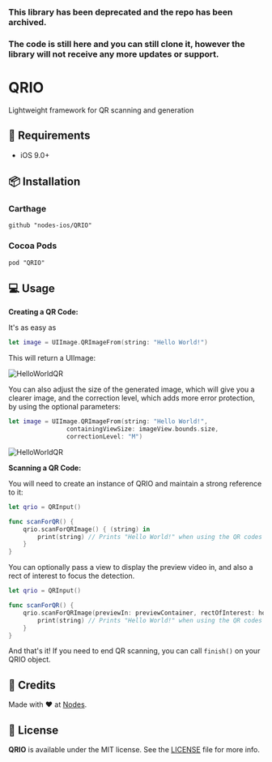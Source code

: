 ### This library has been deprecated and the repo has been archived. 
### The code is still here and you can still clone it, however the library will not receive any more updates or support.

# QRIO
Lightweight framework for QR scanning and generation


## 📝 Requirements 

* iOS 9.0+

## 📦 Installation

### Carthage
~~~
github "nodes-ios/QRIO"
~~~

### Cocoa Pods
~~~
pod "QRIO"
~~~

## 💻 Usage
**Creating a QR Code:**

It's as easy as

~~~swift
let image = UIImage.QRImageFrom(string: "Hello World!")
~~~

This will return a UIImage: 

![HelloWorldQR](https://raw.githubusercontent.com/nodes-ios/QRIO/master/HelloWorldQR.png)

You can also adjust the size of the generated image, which will give you a clearer image, and the correction level, which adds more error protection, by using the optional parameters:

~~~swift
let image = UIImage.QRImageFrom(string: "Hello World!",
				containingViewSize: imageView.bounds.size,
				correctionLevel: "M")
~~~

![HelloWorldQR](https://raw.githubusercontent.com/nodes-ios/QRIO/master/HelloWorldQR2.png)


**Scanning a QR Code:**

You will need to create an instance of QRIO and maintain a strong reference to it:

~~~swift
let qrio = QRInput()

func scanForQR() {
	qrio.scanForQRImage() { (string) in
		print(string) // Prints "Hello World!" when using the QR codes above
	}
}
~~~

You can optionally pass a view to display the preview video in, and also a rect of interest to focus the detection. 

~~~swift
let qrio = QRInput()

func scanForQR() {
	qrio.scanForQRImage(previewIn: previewContainer, rectOfInterest: hotspotView.frame) { (string) in
		print(string) // Prints "Hello World!" when using the QR codes above
	}
}
~~~

And that's it! If you need to end QR scanning, you can call `finish()` on your QRIO object. 


## 👥 Credits
Made with ❤️ at [Nodes](http://nodesagency.com).

## 📄 License
**QRIO** is available under the MIT license. See the [LICENSE](https://raw.githubusercontent.com/nodes-ios/QRIO/master/LICENSE) file for more info.
